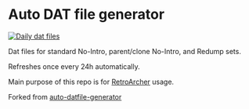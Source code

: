 # Auto DAT file generator
[![Daily dat files](https://github.com/RetroArcher/RetroArcher.dats/actions/workflows/dat_files.yml/badge.svg)](https://github.com/RetroArcher/RetroArcher.dats/actions/workflows/dat_files.yml)

Dat files for standard No-Intro, parent/clone No-Intro, and Redump sets.

Refreshes once every 24h automatically.

Main purpose of this repo is for [RetroArcher](https://github.com/RetroArcher) usage.

Forked from [auto-datfile-generator](https://github.com/hugo19941994/auto-datfile-generator)
